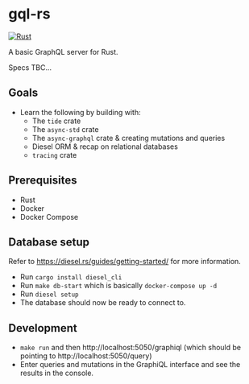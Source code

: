 # gql-rs

[![Rust](https://github.com/mukundbhudia/gql-rs/actions/workflows/rust.yml/badge.svg)](https://github.com/mukundbhudia/gql-rs/actions/workflows/rust.yml)

A basic GraphQL server for Rust.

Specs TBC...

## Goals
- Learn the following by building with:
  - The `tide` crate
  - The `async-std` crate
  - The `async-graphql` crate & creating mutations and queries
  - Diesel ORM & recap on relational databases
  - `tracing` crate

## Prerequisites
- Rust
- Docker
- Docker Compose

## Database setup

Refer to https://diesel.rs/guides/getting-started/ for more information.

- Run `cargo install diesel_cli`
- Run `make db-start` which is basically `docker-compose up -d`
- Run `diesel setup`
- The database should now be ready to connect to.

## Development

- `make run` and then http://localhost:5050/graphiql (which should be pointing to http://localhost:5050/query)
- Enter queries and mutations in the GraphiQL interface and see the results in the console.
